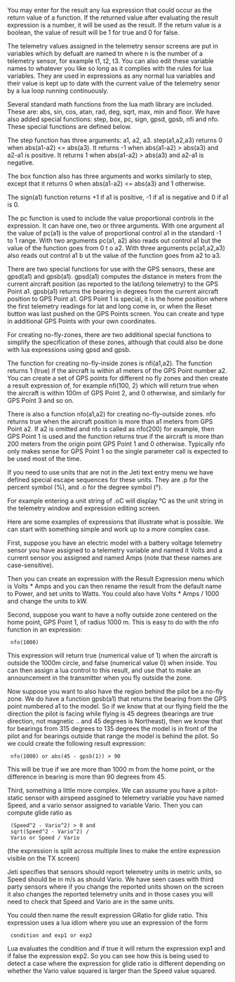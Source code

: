 You may enter for the result any lua expression that could occur as the return
	    value of a function. If the returned value after evaluating the
	    result expression is a number, it will be used as the result. If the
	    return value is a boolean, the value of result will be 1 for true and 0 for
	    false.

The telemetry values assigned in the telemetry sensor screens are put in
	    variables which by defualt are named tn where n is the number of a
	    telemetry sensor, for example t1, t2, t3. You can also edit these
	    variable names to whatever you like so long as it complies with the
	    rules for lua variables. They are used in expressions as any normal
	    lua variables and their value is kept up to date with the current
	    value of the telemetry senor by a lua loop running continuously.

Several standard math functions from the lua math library are included. These
	    are: abs, sin, cos, atan, rad, deg, sqrt, max, min and floor. We
	    have also added special functions: step, box, pc, sign, gpsd, gpsb,
	    nfi and nfo. These special functions are defined below.

The step function has three arguments: a1, a2, a3. step(a1,a2,a3)
	    returns 0 when abs(a1-a2) <= abs(a3). It returns -1 when abs(a1-a2) >
	    abs(a3) and a2-a1 is positive. It returns 1 when abs(a1-a2) > abs(a3)
	    and a2-a1 is negative.

The box function also has three arguments and works similarly to step,
	    except that it returns 0 when abs(a1-a2) <= abs(a3) and 1 otherwise.

The sign(a1) function returns +1 if a1 is positive, -1 if a1 is negative and 0 if a1 is 0.

The pc function is used to include the value proportional controls in the
    	    expression.  It can have one, two or three arguments. With one
    	    argument a1 the value of pc(a1) is the value of proportional control
    	    a1 in the standard -1 to 1 range. With two arguments pc(a1, a2) also
    	    reads out control a1 but the value of the function goes from 0 t o
    	    a2. With three arguments pc(a1,a2,a3) also reads out control a1 b ut
    	    the value of the function goes from a2 to a3.

There are two special functions for use with the GPS sensors, these are gpsd(a1)
            and gpsb(a1).  gpsd(a1) computes the distance in meters from the
            current aircraft position (as reported to the lat/long telemetry) to
            the GPS Point a1. gpsb(a1) returns the bearing in degrees from the
            current aircraft position to GPS Point a1. GPS Point 1 is special,
            it is the home position where the first telemetry readings for lat
            and long come in, or when the Reset button was last pushed on the
            GPS Points screen. You can create and type in additional GPS Points
            with your own coordinates.
	    
For creating no-fly-zones, there are two additional special functions to
    	    simplify the specification of these zones, although that could also
    	    be done with lua expressions using gpsd and gpsb.

The function for creating no-fly-inside zones is nfi(a1,a2). The function
    	    returns 1 (true) if the aircraft is within a1 meters of the GPS
    	    Point number a2. You can create a set of GPS points for different no
    	    fly zones and then create a result expression of, for example
    	    nfi(100, 2) which will return true when the aircraft is within 100m
    	    of GPS Point 2, and 0 otherwise, and similarly for GPS Point 3 and
    	    so on.

There is also a function nfo(a1,a2) for creating no-fly-outside zones. nfo
    	    returns true when the aircraft position is more than a1 meters from
    	    GPS Point a2. If a2 is omitted and nfo is called as nfo(200) for
    	    example, then GPS Point 1 is used and the function returns true if
    	    the aircraft is more than 200 meters from the origin point GPS Point
    	    1 and 0 otherwise. Typically nfo only makes sense for GPS Point 1 so
    	    the single parameter call is expected to be used most of the time.
	    
If you need to use units that are not in the Jeti text entry menu we have
       	    defined special escape sequences for these units. They are .p for
       	    the percent symbol (%), and .o for the degree symbol (°).

For example entering a unit string of .oC will display °C as the unit string in
       	    the telemetry window and expression editing screen.

Here are some examples of expressions that illustrate what is possible. We can
     start with something simple and work up to a more complex case.

First, suppose you have an electric model with a battery voltage telemetry
       sensor you have assigned to a telemetry variable and named it Volts and a current sensor
       you assigned and named Amps (note that these names are case-sensitive).

Then you can create an expression with the Result Expression menu which is Volts
     * Amps and you can then rename the result from the default name to Power, and
     set units to Watts. You could also have Volts * Amps / 1000 and change the units
     to kW.

Second, suppose you want to have a nofly outside zone centered on the home
	point, GPS Point 1, of radius 1000 m. This is easy to do with the nfo function in
	an expression:

     nfo(1000)

This expression will return true (numerical value of 1) when the aircraft is
     outside the 1000m circle, and false (numerical value 0) when inside. You can
     then assign a lua control to this result, and use that to make an announcement
     in the transmitter when you fly outside the zone.

Now suppose you want to also have the region behind the pilot be a no-fly
    zone. We do have a function gpsb(a1) that returns the bearing from the GPS point numbered a1
    to the model. So if we know that at our flying field the the direction the
    pilot is facing while flying is 45 degrees (bearings are true direction, not magnetic
    .. and 45 degrees is Northeast), then we know that for bearings from 315
    degrees to 135 degrees the model is in front of the pilot and for bearings
    outside that range the model is behind the pilot. So we could create the
    following result expression:

     nfo(1000) or abs(45 - gpsb(1)) > 90

This will be true if we are more than 1000 m from the home point, or the
     difference in bearing is more than 90 degrees from 45. 

Third, something a little more complex. We can assume you have a pitot-static
	sensor with airspeed assgined to telemetry variable you have named Speed, and a vario sensor
	assigned to variable Vario. Then you can compute glide ratio as

     (Speed^2 - Vario^2) > 0 and
     sqrt(Speed^2 - Vario^2) /
     Vario or Speed / Vario

(the expression is split across multiple lines to make the entire expression
visible on the TX screen)

Jeti specifies that sensors should report telemetry units in metric units, so
     Speed should be in m/s as should Vario. We have seen cases with third party
     sensors where if you change the reported units shown on the screen it also
     changes the reported telemetry units and in those cases you will need to check
     that Speed and Vario are in the same units.

You could then name the result expression GRatio for glide ratio. This
    expression uses a lua idiom where you use an expression of the form

     condition and exp1 or exp2

Lua evaluates the condition and if true it will return the expression exp1 and if
    false the expression exp2. So you can see how this is being used to detect a case
    where the expression for glide ratio is different depending on whether the Vario
    value squared is larger than the Speed value squared.
